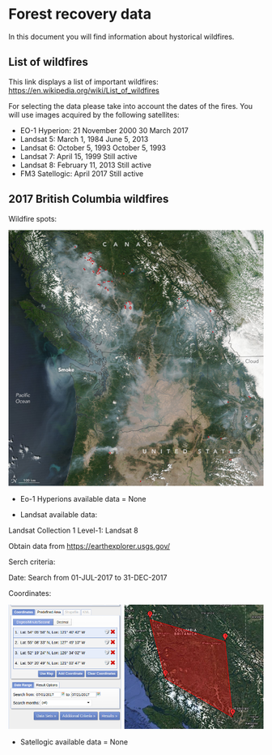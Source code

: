 # Forest recovery data

In this document you will find information about hystorical wildfires.

## List of wildfires

This link displays a list of important wildfires: https://en.wikipedia.org/wiki/List_of_wildfires

For selecting the data please take into account the dates of the fires. 
You will use images acquired by the following satellites:

- EO-1 Hyperion: 21 November 2000 	 30 March 2017
- Landsat 5: March 1, 1984 	 June 5, 2013
- Landsat 6: October 5, 1993 	 October 5, 1993
- Landsat 7: April 15, 1999 	 Still active
- Landsat 8: February 11, 2013 	 Still active
- FM3 Satellogic: April 2017 	 Still active 


## 2017 British Columbia wildfires

Wildfire spots:

![](usa_fire.png)

- Eo-1 Hyperions available data = None

- Landsat available data:

Landsat Collection 1 Level-1: Landsat 8

Obtain data from https://earthexplorer.usgs.gov/

Serch criteria:

Date: Search from 01-JUL-2017 to 31-DEC-2017

Coordinates:

![](british_columbia_roi.png)

- Satellogic available data = None
